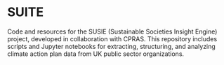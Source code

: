 # SUITE
Code and resources for the SUSIE (Sustainable Societies Insight Engine) project, developed in collaboration with CPRAS. This repository includes scripts and Jupyter notebooks for extracting, structuring, and analyzing climate action plan data from UK public sector organizations.
